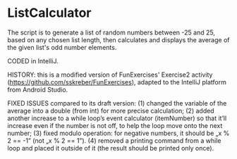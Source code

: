 # ListCalculator
The script is to generate a list of random numbers between -25 and 25, based on any chosen list length, then calculates and displays the average of the given list's odd number elements.

CODED in IntelliJ.

HISTORY: this is a modified version of FunExercises' Exercise2 activity (https://github.com/sskreber/FunExercises), adapted to the IntelliJ platform from Android Studio.

FIXED ISSUES compared to its draft version: (1) changed the variable of the average into a double (from int) for more precise calculation; (2) added another increase to a while loop’s event calculator (itemNumber) so that it’ll increase even if the number is not off, to help the loop move onto the next number; (3) fixed modulo operation: for negative numbers, it should be „x % 2 == -1” (not „x % 2 == 1”). (4) removed a printing command from a while loop and placed it outside of it (the result  should be printed only once).
